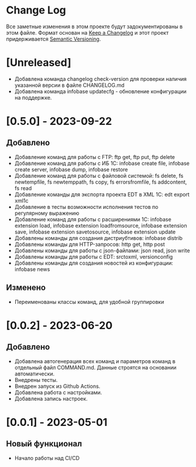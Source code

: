 # Change Log

Все заметные изменения в этом проекте будут задокументированы в этом файле.
Формат основан на [Keep a Changelog](http://keepachangelog.com/) и этот проект придерживается [Semantic Versioning](http://semver.org/).

# [Unreleased]

* Добавлена команда changelog check-version для проверки наличия указанной версии в файле CHANGELOG.md
* Добавлена команда infobase updatecfg - обновление конфигурации на поддержке.

# [0.5.0] - 2023-09-22

## Добавлено

* Добавление команд для работы с FTP: ftp get, ftp put, ftp delete
* Добавление команд для работы с ИБ 1С: infobase create file, infobase create server, infobase dump, infobase restore
* Добавление команд для работы с файловой системой: fs delete, fs newtempfile, fs newtemppath, fs copy, fs errorsfromfile, fs addcontent, fs read
* Добавление команды для экспорта проекта EDT в XML 1C: edt export xml1c
* Добавление в тесты возможности исполнения тестов по регулярному выражению
* Добавление команд для работы с расширениями 1С: infobase extension load, infobase extension loadfromsource, infobase extension save, infobase extension savetosource, infobase extension update
* Добавлены команды для создания дистриубтивов: infobase distrib
* Добавлены команды для HTTP-запросов: http get, http post
* Добавлены команды для работы c json-файлами: json read, json write
* Добавлены команды для работы с EDT: srctoxml, versionconfig
* Добавлены команды для создания новостей из конфигурации: infobase news

## Изменено

* Переименованы классы команд, для удобной группировки

# [0.0.2] - 2023-06-20

## Добавлено

* Добавлена автогенерация всех команд и параметров команд в отдельный файл COMMAND.md. Данные строятся на основании автоматически.
* Внедрены тесты.
* Внедрен запуск из Github Actions.
* Добавлена работа с настройками.
* Добавлена запись настроек.

# [0.0.1] - 2023-05-01

## Новый функционал

* Начало работы над CI/CD